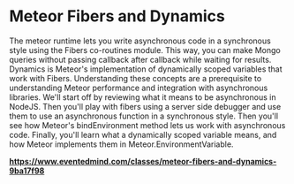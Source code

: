 # Meteor Fibers and Dynamics

The meteor runtime lets you write asynchronous code in a synchronous style using
the Fibers co-routines module. This way, you can make Mongo queries without
passing callback after callback while waiting for results. Dynamics is Meteor's
implementation of dynamically scoped variables that work with Fibers.
Understanding these concepts are a prerequisite to understanding Meteor
performance and integration with asynchronous libraries. We'll start off by
reviewing what it means to be asynchronous in NodeJS. Then you'll play with
fibers using a server side debugger and use them to use an asynchronous function
in a synchronous style. Then you'll see how Meteor's bindEnvironment method lets
us work with asynchronous code. Finally, you'll learn what a dynamically scoped
variable means, and how Meteor implements them in Meteor.EnvironmentVariable.

**https://www.eventedmind.com/classes/meteor-fibers-and-dynamics-9ba17f98**
